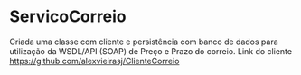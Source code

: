 # ServicoCorreio
Criada uma classe com cliente e persistência com banco de dados para utilização da WSDL/API (SOAP) de Preço e Prazo do correio. Link do cliente https://github.com/alexvieirasj/ClienteCorreio
